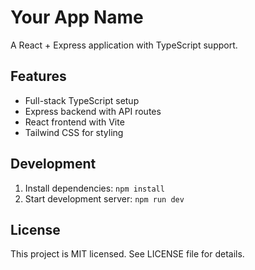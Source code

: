 
# Your App Name

A React + Express application with TypeScript support.

## Features

- Full-stack TypeScript setup
- Express backend with API routes
- React frontend with Vite
- Tailwind CSS for styling

## Development

1. Install dependencies: `npm install`
2. Start development server: `npm run dev`

## License

This project is MIT licensed. See LICENSE file for details.
